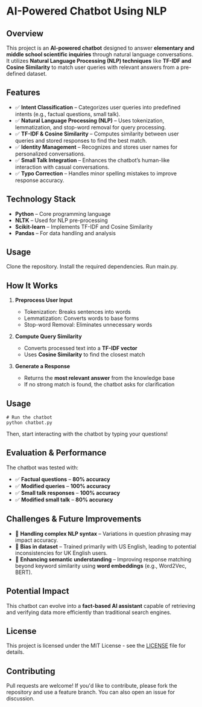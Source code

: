 # AI-Powered Chatbot Using NLP

## Overview
This project is an **AI-powered chatbot** designed to answer **elementary and middle school scientific inquiries** through natural language conversations. It utilizes **Natural Language Processing (NLP) techniques** like **TF-IDF and Cosine Similarity** to match user queries with relevant answers from a pre-defined dataset.

## Features
- ✅ **Intent Classification** – Categorizes user queries into predefined intents (e.g., factual questions, small talk).
- ✅ **Natural Language Processing (NLP)** – Uses tokenization, lemmatization, and stop-word removal for query processing.
- ✅ **TF-IDF & Cosine Similarity** – Computes similarity between user queries and stored responses to find the best match.
- ✅ **Identity Management** – Recognizes and stores user names for personalized conversations.
- ✅ **Small Talk Integration** – Enhances the chatbot’s human-like interaction with casual conversations.
- ✅ **Typo Correction** – Handles minor spelling mistakes to improve response accuracy.

## Technology Stack
- **Python** – Core programming language
- **NLTK** – Used for NLP pre-processing
- **Scikit-learn** – Implements TF-IDF and Cosine Similarity
- **Pandas** – For data handling and analysis

## Usage
Clone the repository.
Install the required dependencies.
Run main.py.

## How It Works
1. **Preprocess User Input**
   - Tokenization: Breaks sentences into words
   - Lemmatization: Converts words to base forms
   - Stop-word Removal: Eliminates unnecessary words

2. **Compute Query Similarity**
   - Converts processed text into a **TF-IDF vector**
   - Uses **Cosine Similarity** to find the closest match

3. **Generate a Response**
   - Returns the **most relevant answer** from the knowledge base
   - If no strong match is found, the chatbot asks for clarification

## Usage
```
# Run the chatbot
python chatbot.py
```
Then, start interacting with the chatbot by typing your questions!

## Evaluation & Performance
The chatbot was tested with:
- ✅ **Factual questions** – **80% accuracy**
- ✅ **Modified queries** – **100% accuracy**
- ✅ **Small talk responses** – **100% accuracy**
- ✅ **Modified small talk** – **80% accuracy**

## Challenges & Future Improvements
- 🔸 **Handling complex NLP syntax** – Variations in question phrasing may impact accuracy.
- 🔸 **Bias in dataset** – Trained primarily with US English, leading to potential inconsistencies for UK English users.
- 🔸 **Enhancing semantic understanding** – Improving response matching beyond keyword similarity using **word embeddings** (e.g., Word2Vec, BERT).

## Potential Impact
This chatbot can evolve into a **fact-based AI assistant** capable of retrieving and verifying data more efficiently than traditional search engines.

## License
This project is licensed under the MIT License - see the [LICENSE](LICENSE) file for details.

## Contributing
Pull requests are welcome! If you'd like to contribute, please fork the repository and use a feature branch. You can also open an issue for discussion.
